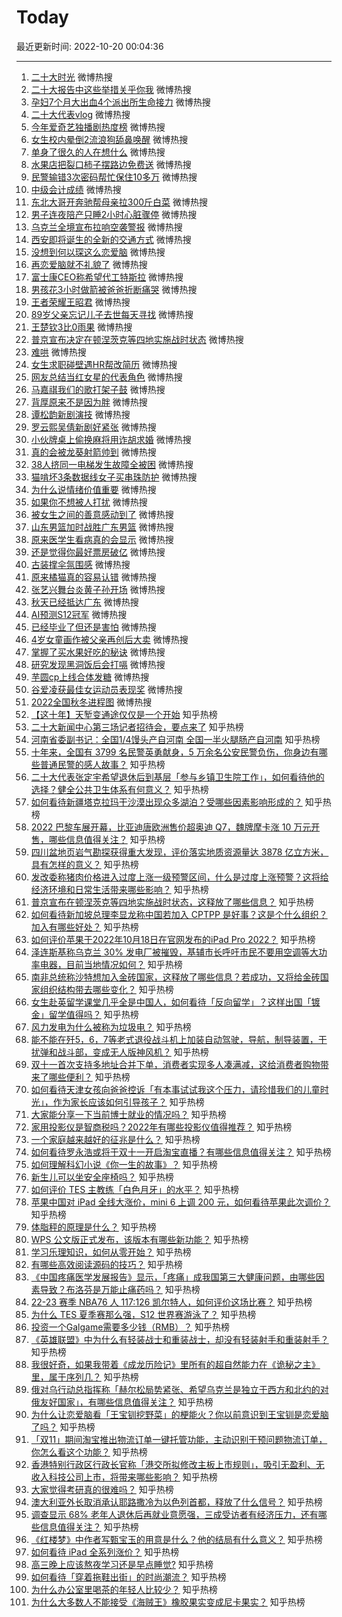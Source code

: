 # Today

最近更新时间: 2022-10-20 00:04:36

--- 
1. [二十大时光](https://s.weibo.com/weibo?q=%23%E4%BA%8C%E5%8D%81%E5%A4%A7%E6%97%B6%E5%85%89%23&Refer=top) 微博热搜
2. [二十大报告中这些举措关乎你我](https://s.weibo.com/weibo?q=%23%E4%BA%8C%E5%8D%81%E5%A4%A7%E6%8A%A5%E5%91%8A%E4%B8%AD%E8%BF%99%E4%BA%9B%E4%B8%BE%E6%8E%AA%E5%85%B3%E4%B9%8E%E4%BD%A0%E6%88%91%23&Refer=top) 微博热搜
3. [孕妇7个月大出血4个派出所生命接力](https://s.weibo.com/weibo?q=%23%E5%AD%95%E5%A6%877%E4%B8%AA%E6%9C%88%E5%A4%A7%E5%87%BA%E8%A1%804%E4%B8%AA%E6%B4%BE%E5%87%BA%E6%89%80%E7%94%9F%E5%91%BD%E6%8E%A5%E5%8A%9B%23&Refer=top) 微博热搜
4. [二十大代表vlog](https://s.weibo.com/weibo?q=%23%E4%BA%8C%E5%8D%81%E5%A4%A7%E4%BB%A3%E8%A1%A8vlog%23&Refer=top) 微博热搜
5. [今年爱奇艺独播剧热度榜](https://s.weibo.com/weibo?q=%23%E4%BB%8A%E5%B9%B4%E7%88%B1%E5%A5%87%E8%89%BA%E7%8B%AC%E6%92%AD%E5%89%A7%E7%83%AD%E5%BA%A6%E6%A6%9C%23&Refer=top) 微博热搜
6. [女生校内晕倒2流浪狗舔鼻唤醒](https://s.weibo.com/weibo?q=%23%E5%A5%B3%E7%94%9F%E6%A0%A1%E5%86%85%E6%99%95%E5%80%922%E6%B5%81%E6%B5%AA%E7%8B%97%E8%88%94%E9%BC%BB%E5%94%A4%E9%86%92%23&Refer=top) 微博热搜
7. [单身了很久的人在想什么](https://s.weibo.com/weibo?q=%23%E5%8D%95%E8%BA%AB%E4%BA%86%E5%BE%88%E4%B9%85%E7%9A%84%E4%BA%BA%E5%9C%A8%E6%83%B3%E4%BB%80%E4%B9%88%23&Refer=top) 微博热搜
8. [水果店把裂口柿子摆路边免费送](https://s.weibo.com/weibo?q=%23%E6%B0%B4%E6%9E%9C%E5%BA%97%E6%8A%8A%E8%A3%82%E5%8F%A3%E6%9F%BF%E5%AD%90%E6%91%86%E8%B7%AF%E8%BE%B9%E5%85%8D%E8%B4%B9%E9%80%81%23&Refer=top) 微博热搜
9. [民警输错3次密码帮忙保住10多万](https://s.weibo.com/weibo?q=%23%E6%B0%91%E8%AD%A6%E8%BE%93%E9%94%993%E6%AC%A1%E5%AF%86%E7%A0%81%E5%B8%AE%E5%BF%99%E4%BF%9D%E4%BD%8F10%E5%A4%9A%E4%B8%87%23&Refer=top) 微博热搜
10. [中级会计成绩](https://s.weibo.com/weibo?q=%23%E4%B8%AD%E7%BA%A7%E4%BC%9A%E8%AE%A1%E6%88%90%E7%BB%A9%23&Refer=top) 微博热搜
11. [东北大哥开奔驰帮母亲拉300斤白菜](https://s.weibo.com/weibo?q=%23%E4%B8%9C%E5%8C%97%E5%A4%A7%E5%93%A5%E5%BC%80%E5%A5%94%E9%A9%B0%E5%B8%AE%E6%AF%8D%E4%BA%B2%E6%8B%89300%E6%96%A4%E7%99%BD%E8%8F%9C%23&Refer=top) 微博热搜
12. [男子连夜陪产只睡2小时心脏骤停](https://s.weibo.com/weibo?q=%23%E7%94%B7%E5%AD%90%E8%BF%9E%E5%A4%9C%E9%99%AA%E4%BA%A7%E5%8F%AA%E7%9D%A12%E5%B0%8F%E6%97%B6%E5%BF%83%E8%84%8F%E9%AA%A4%E5%81%9C%23&Refer=top) 微博热搜
13. [乌克兰全境宣布拉响空袭警报](https://s.weibo.com/weibo?q=%23%E4%B9%8C%E5%85%8B%E5%85%B0%E5%85%A8%E5%A2%83%E5%AE%A3%E5%B8%83%E6%8B%89%E5%93%8D%E7%A9%BA%E8%A2%AD%E8%AD%A6%E6%8A%A5%23&Refer=top) 微博热搜
14. [西安即将诞生的全新的交通方式](https://s.weibo.com/weibo?q=%23%E8%A5%BF%E5%AE%89%E5%8D%B3%E5%B0%86%E8%AF%9E%E7%94%9F%E7%9A%84%E5%85%A8%E6%96%B0%E7%9A%84%E4%BA%A4%E9%80%9A%E6%96%B9%E5%BC%8F%23&Refer=top) 微博热搜
15. [没想到何以琛这么恋爱脑](https://s.weibo.com/weibo?q=%23%E6%B2%A1%E6%83%B3%E5%88%B0%E4%BD%95%E4%BB%A5%E7%90%9B%E8%BF%99%E4%B9%88%E6%81%8B%E7%88%B1%E8%84%91%23&Refer=top) 微博热搜
16. [再恋爱脑就不礼貌了](https://s.weibo.com/weibo?q=%23%E5%86%8D%E6%81%8B%E7%88%B1%E8%84%91%E5%B0%B1%E4%B8%8D%E7%A4%BC%E8%B2%8C%E4%BA%86%23&Refer=top) 微博热搜
17. [富士康CEO称希望代工特斯拉](https://s.weibo.com/weibo?q=%23%E5%AF%8C%E5%A3%AB%E5%BA%B7CEO%E7%A7%B0%E5%B8%8C%E6%9C%9B%E4%BB%A3%E5%B7%A5%E7%89%B9%E6%96%AF%E6%8B%89%23&Refer=top) 微博热搜
18. [男孩花3小时做箭被爸爸折断痛哭](https://s.weibo.com/weibo?q=%23%E7%94%B7%E5%AD%A9%E8%8A%B13%E5%B0%8F%E6%97%B6%E5%81%9A%E7%AE%AD%E8%A2%AB%E7%88%B8%E7%88%B8%E6%8A%98%E6%96%AD%E7%97%9B%E5%93%AD%23&Refer=top) 微博热搜
19. [王者荣耀王昭君](https://s.weibo.com/weibo?q=%23%E7%8E%8B%E8%80%85%E8%8D%A3%E8%80%80%E7%8E%8B%E6%98%AD%E5%90%9B%23&Refer=top) 微博热搜
20. [89岁父亲忘记儿子去世每天寻找](https://s.weibo.com/weibo?q=%2389%E5%B2%81%E7%88%B6%E4%BA%B2%E5%BF%98%E8%AE%B0%E5%84%BF%E5%AD%90%E5%8E%BB%E4%B8%96%E6%AF%8F%E5%A4%A9%E5%AF%BB%E6%89%BE%23&Refer=top) 微博热搜
21. [王楚钦3比0雨果](https://s.weibo.com/weibo?q=%23%E7%8E%8B%E6%A5%9A%E9%92%A63%E6%AF%940%E9%9B%A8%E6%9E%9C%23&Refer=top) 微博热搜
22. [普京宣布决定在顿涅茨克等四地实施战时状态](https://s.weibo.com/weibo?q=%23%E6%99%AE%E4%BA%AC%E5%AE%A3%E5%B8%83%E5%86%B3%E5%AE%9A%E5%9C%A8%E9%A1%BF%E6%B6%85%E8%8C%A8%E5%85%8B%E7%AD%89%E5%9B%9B%E5%9C%B0%E5%AE%9E%E6%96%BD%E6%88%98%E6%97%B6%E7%8A%B6%E6%80%81%23&Refer=top) 微博热搜
23. [难哄](https://s.weibo.com/weibo?q=%23%E9%9A%BE%E5%93%84%23&Refer=top) 微博热搜
24. [女生求职碰壁遇HR帮改简历](https://s.weibo.com/weibo?q=%23%E5%A5%B3%E7%94%9F%E6%B1%82%E8%81%8C%E7%A2%B0%E5%A3%81%E9%81%87HR%E5%B8%AE%E6%94%B9%E7%AE%80%E5%8E%86%23&Refer=top) 微博热搜
25. [网友总结当红女星的代表角色](https://s.weibo.com/weibo?q=%23%E7%BD%91%E5%8F%8B%E6%80%BB%E7%BB%93%E5%BD%93%E7%BA%A2%E5%A5%B3%E6%98%9F%E7%9A%84%E4%BB%A3%E8%A1%A8%E8%A7%92%E8%89%B2%23&Refer=top) 微博热搜
26. [马嘉祺我们的歌打架子鼓](https://s.weibo.com/weibo?q=%23%E9%A9%AC%E5%98%89%E7%A5%BA%E6%88%91%E4%BB%AC%E7%9A%84%E6%AD%8C%E6%89%93%E6%9E%B6%E5%AD%90%E9%BC%93%23&Refer=top) 微博热搜
27. [背厚原来不是因为胖](https://s.weibo.com/weibo?q=%23%E8%83%8C%E5%8E%9A%E5%8E%9F%E6%9D%A5%E4%B8%8D%E6%98%AF%E5%9B%A0%E4%B8%BA%E8%83%96%23&Refer=top) 微博热搜
28. [谭松韵新剧演技](https://s.weibo.com/weibo?q=%23%E8%B0%AD%E6%9D%BE%E9%9F%B5%E6%96%B0%E5%89%A7%E6%BC%94%E6%8A%80%23&Refer=top) 微博热搜
29. [罗云熙吴倩新剧好紧张](https://s.weibo.com/weibo?q=%23%E7%BD%97%E4%BA%91%E7%86%99%E5%90%B4%E5%80%A9%E6%96%B0%E5%89%A7%E5%A5%BD%E7%B4%A7%E5%BC%A0%23&Refer=top) 微博热搜
30. [小伙牌桌上偷换麻将用诈胡求婚](https://s.weibo.com/weibo?q=%23%E5%B0%8F%E4%BC%99%E7%89%8C%E6%A1%8C%E4%B8%8A%E5%81%B7%E6%8D%A2%E9%BA%BB%E5%B0%86%E7%94%A8%E8%AF%88%E8%83%A1%E6%B1%82%E5%A9%9A%23&Refer=top) 微博热搜
31. [真的会被龙葵射箭帅到](https://s.weibo.com/weibo?q=%23%E7%9C%9F%E7%9A%84%E4%BC%9A%E8%A2%AB%E9%BE%99%E8%91%B5%E5%B0%84%E7%AE%AD%E5%B8%85%E5%88%B0%23&Refer=top) 微博热搜
32. [38人挤同一电梯发生故障全被困](https://s.weibo.com/weibo?q=%2338%E4%BA%BA%E6%8C%A4%E5%90%8C%E4%B8%80%E7%94%B5%E6%A2%AF%E5%8F%91%E7%94%9F%E6%95%85%E9%9A%9C%E5%85%A8%E8%A2%AB%E5%9B%B0%23&Refer=top) 微博热搜
33. [猫啃坏3条数据线女子买串珠防护](https://s.weibo.com/weibo?q=%23%E7%8C%AB%E5%95%83%E5%9D%8F3%E6%9D%A1%E6%95%B0%E6%8D%AE%E7%BA%BF%E5%A5%B3%E5%AD%90%E4%B9%B0%E4%B8%B2%E7%8F%A0%E9%98%B2%E6%8A%A4%23&Refer=top) 微博热搜
34. [为什么说情绪价值重要](https://s.weibo.com/weibo?q=%23%E4%B8%BA%E4%BB%80%E4%B9%88%E8%AF%B4%E6%83%85%E7%BB%AA%E4%BB%B7%E5%80%BC%E9%87%8D%E8%A6%81%23&Refer=top) 微博热搜
35. [如果你不想被人打扰](https://s.weibo.com/weibo?q=%23%E5%A6%82%E6%9E%9C%E4%BD%A0%E4%B8%8D%E6%83%B3%E8%A2%AB%E4%BA%BA%E6%89%93%E6%89%B0%23&Refer=top) 微博热搜
36. [被女生之间的善意感动到了](https://s.weibo.com/weibo?q=%23%E8%A2%AB%E5%A5%B3%E7%94%9F%E4%B9%8B%E9%97%B4%E7%9A%84%E5%96%84%E6%84%8F%E6%84%9F%E5%8A%A8%E5%88%B0%E4%BA%86%23&Refer=top) 微博热搜
37. [山东男篮加时战胜广东男篮](https://s.weibo.com/weibo?q=%23%E5%B1%B1%E4%B8%9C%E7%94%B7%E7%AF%AE%E5%8A%A0%E6%97%B6%E6%88%98%E8%83%9C%E5%B9%BF%E4%B8%9C%E7%94%B7%E7%AF%AE%23&Refer=top) 微博热搜
38. [原来医学生看病真的会显示](https://s.weibo.com/weibo?q=%23%E5%8E%9F%E6%9D%A5%E5%8C%BB%E5%AD%A6%E7%94%9F%E7%9C%8B%E7%97%85%E7%9C%9F%E7%9A%84%E4%BC%9A%E6%98%BE%E7%A4%BA%23&Refer=top) 微博热搜
39. [还是觉得你最好票房破亿](https://s.weibo.com/weibo?q=%23%E8%BF%98%E6%98%AF%E8%A7%89%E5%BE%97%E4%BD%A0%E6%9C%80%E5%A5%BD%E7%A5%A8%E6%88%BF%E7%A0%B4%E4%BA%BF%23&Refer=top) 微博热搜
40. [古装撑伞氛围感](https://s.weibo.com/weibo?q=%23%E5%8F%A4%E8%A3%85%E6%92%91%E4%BC%9E%E6%B0%9B%E5%9B%B4%E6%84%9F%23&Refer=top) 微博热搜
41. [原来橘猫真的容易认错](https://s.weibo.com/weibo?q=%23%E5%8E%9F%E6%9D%A5%E6%A9%98%E7%8C%AB%E7%9C%9F%E7%9A%84%E5%AE%B9%E6%98%93%E8%AE%A4%E9%94%99%23&Refer=top) 微博热搜
42. [张艺兴舞台炎黄子孙开场](https://s.weibo.com/weibo?q=%23%E5%BC%A0%E8%89%BA%E5%85%B4%E8%88%9E%E5%8F%B0%E7%82%8E%E9%BB%84%E5%AD%90%E5%AD%99%E5%BC%80%E5%9C%BA%23&Refer=top) 微博热搜
43. [秋天已经抵达广东](https://s.weibo.com/weibo?q=%23%E7%A7%8B%E5%A4%A9%E5%B7%B2%E7%BB%8F%E6%8A%B5%E8%BE%BE%E5%B9%BF%E4%B8%9C%23&Refer=top) 微博热搜
44. [AI预测S12冠军](https://s.weibo.com/weibo?q=%23AI%E9%A2%84%E6%B5%8BS12%E5%86%A0%E5%86%9B%23&Refer=top) 微博热搜
45. [已经毕业了但还是害怕](https://s.weibo.com/weibo?q=%23%E5%B7%B2%E7%BB%8F%E6%AF%95%E4%B8%9A%E4%BA%86%E4%BD%86%E8%BF%98%E6%98%AF%E5%AE%B3%E6%80%95%23&Refer=top) 微博热搜
46. [4岁女童画作被父亲再创后大卖](https://s.weibo.com/weibo?q=%234%E5%B2%81%E5%A5%B3%E7%AB%A5%E7%94%BB%E4%BD%9C%E8%A2%AB%E7%88%B6%E4%BA%B2%E5%86%8D%E5%88%9B%E5%90%8E%E5%A4%A7%E5%8D%96%23&Refer=top) 微博热搜
47. [掌握了买水果好吃的秘诀](https://s.weibo.com/weibo?q=%23%E6%8E%8C%E6%8F%A1%E4%BA%86%E4%B9%B0%E6%B0%B4%E6%9E%9C%E5%A5%BD%E5%90%83%E7%9A%84%E7%A7%98%E8%AF%80%23&Refer=top) 微博热搜
48. [研究发现黑洞饭后会打嗝](https://s.weibo.com/weibo?q=%23%E7%A0%94%E7%A9%B6%E5%8F%91%E7%8E%B0%E9%BB%91%E6%B4%9E%E9%A5%AD%E5%90%8E%E4%BC%9A%E6%89%93%E5%97%9D%23&Refer=top) 微博热搜
49. [芋圆cp上线合体发糖](https://s.weibo.com/weibo?q=%23%E8%8A%8B%E5%9C%86cp%E4%B8%8A%E7%BA%BF%E5%90%88%E4%BD%93%E5%8F%91%E7%B3%96%23&Refer=top) 微博热搜
50. [谷爱凌获最佳女运动员表现奖](https://s.weibo.com/weibo?q=%23%E8%B0%B7%E7%88%B1%E5%87%8C%E8%8E%B7%E6%9C%80%E4%BD%B3%E5%A5%B3%E8%BF%90%E5%8A%A8%E5%91%98%E8%A1%A8%E7%8E%B0%E5%A5%96%23&Refer=top) 微博热搜
51. [2022全国秋冬进程图](https://s.weibo.com/weibo?q=%232022%E5%85%A8%E5%9B%BD%E7%A7%8B%E5%86%AC%E8%BF%9B%E7%A8%8B%E5%9B%BE%23&Refer=top) 微博热搜
52. [【这十年】天堑变通途仅仅是一个开始](https://www.zhihu.com/question/575251031) 知乎热榜
53. [二十大新闻中心第三场记者招待会，要点来了](https://www.zhihu.com/question/575244353) 知乎热榜
54. [河南省委副书记：全国1/4馒头产自河南 全国一半火腿肠产自河南](https://www.zhihu.com/question/575248661) 知乎热榜
55. [十年来，全国有 3799 名民警英勇献身，5 万余名公安民警负伤，你身边有哪些普通民警的感人故事？](https://www.zhihu.com/question/560797326) 知乎热榜
56. [二十大代表张定宇希望退休后到基层「参与乡镇卫生院工作」，如何看待他的选择？健全公共卫生体系有何意义？](https://www.zhihu.com/question/560898371) 知乎热榜
57. [如何看待新疆塔克拉玛干沙漠出现众多湖泊？受哪些因素影响形成的？](https://www.zhihu.com/question/560600203) 知乎热榜
58. [2022 巴黎车展开幕，比亚迪唐欧洲售价超奥迪 Q7，魏牌摩卡涨 10 万元开售，哪些信息值得关注？](https://www.zhihu.com/question/560590154) 知乎热榜
59. [四川盆地页岩气勘探获得重大发现，评价落实地质资源量达 3878 亿立方米，具有怎样的意义？](https://www.zhihu.com/question/560717476) 知乎热榜
60. [发改委称猪肉价格进入过度上涨一级预警区间，什么是过度上涨预警？这将给经济环境和日常生活带来哪些影响？](https://www.zhihu.com/question/560706053) 知乎热榜
61. [普京宣布在顿涅茨克等四地实施战时状态，这释放了哪些信息？](https://www.zhihu.com/question/560951665) 知乎热榜
62. [如何看待新加坡总理李显龙称中国若加入 CPTPP 是好事？这是个什么组织？加入有哪些好处？](https://www.zhihu.com/question/560771408) 知乎热榜
63. [如何评价苹果于2022年10月18日在官网发布的iPad Pro 2022？](https://www.zhihu.com/question/560610913) 知乎热榜
64. [泽连斯基称乌克兰 30% 发电厂被摧毁，基辅市长呼吁市民不要用空调等大功率电器，目前当地情况如何？](https://www.zhihu.com/question/560615185) 知乎热榜
65. [南非总统称沙特想加入金砖国家，这释放了哪些信息？若成功，又将给金砖国家组织结构带去哪些变化？](https://www.zhihu.com/question/560612548) 知乎热榜
66. [女生赴英留学课堂几乎全是中国人，如何看待「反向留学」？这样出国「镀金」留学值得吗？](https://www.zhihu.com/question/560785938) 知乎热榜
67. [风力发电为什么被称为垃圾电？](https://www.zhihu.com/question/559536641) 知乎热榜
68. [能不能在歼5，6，7等老式退役战斗机上加装自动驾驶，导航，制导装置，干扰弹和战斗部，变成无人版神风机？](https://www.zhihu.com/question/53372385) 知乎热榜
69. [双十一首次支持多地址合并下单，消费者实现多人凑满减，这给消费者购物带来了哪些便利？](https://www.zhihu.com/question/560784714) 知乎热榜
70. [如何看待天津女孩向爸爸控诉「有本事试试我这个压力，请珍惜我们的儿童时光」，作为家长应该如何引导孩子？](https://www.zhihu.com/question/560616228) 知乎热榜
71. [大家能分享一下当前博士就业的情况吗？](https://www.zhihu.com/question/559157484) 知乎热榜
72. [家用投影仪是智商税吗？2022年有哪些投影仪值得推荐？](https://www.zhihu.com/question/560947013) 知乎热榜
73. [一个家庭越来越好的征兆是什么？](https://www.zhihu.com/question/555044022) 知乎热榜
74. [如何看待罗永浩或将于双十一开启淘宝直播？有哪些信息值得关注？](https://www.zhihu.com/question/560691081) 知乎热榜
75. [如何理解科幻小说《你一生的故事》？](https://www.zhihu.com/question/31078219) 知乎热榜
76. [新生儿可以坐安全座椅吗？](https://www.zhihu.com/question/288366624) 知乎热榜
77. [如何评价 TES 主教练「白色月牙」的水平？](https://www.zhihu.com/question/559814812) 知乎热榜
78. [苹果中国对 iPad 全线大涨价，mini 6 上调 200 元，如何看待苹果此次调价？](https://www.zhihu.com/question/560731650) 知乎热榜
79. [体脂秤的原理是什么？](https://www.zhihu.com/question/24220914) 知乎热榜
80. [WPS 公文版正式发布，该版本有哪些新功能？](https://www.zhihu.com/question/559365387) 知乎热榜
81. [学习乐理知识，如何从零开始？](https://www.zhihu.com/question/23575891) 知乎热榜
82. [有哪些高效阅读源码的技巧？](https://www.zhihu.com/question/21916249) 知乎热榜
83. [《中国疼痛医学发展报告》显示，「疼痛」成我国第三大健康问题，由哪些因素导致？布洛芬是万能止痛药吗？](https://www.zhihu.com/question/560402582) 知乎热榜
84. [22-23 赛季 NBA76 人 117:126 凯尔特人，如何评价这场比赛？](https://www.zhihu.com/question/560674660) 知乎热榜
85. [为什么 TES 夏季赛那么强，S12 世界赛游泳了？](https://www.zhihu.com/question/559773307) 知乎热榜
86. [投资一个Galgame需要多少钱（RMB）？](https://www.zhihu.com/question/560255727) 知乎热榜
87. [《英雄联盟》中为什么有轻装战士和重装战士，却没有轻装射手和重装射手？](https://www.zhihu.com/question/554307917) 知乎热榜
88. [我很好奇，如果我带着《成龙历险记》里所有的超自然能力在《诡秘之主》里，属于序列几？](https://www.zhihu.com/question/478238305) 知乎热榜
89. [俄对乌行动总指挥称「赫尔松局势紧张、希望乌克兰是独立于西方和北约的对俄友好国家」，有哪些信息值得关注？](https://www.zhihu.com/question/560832757) 知乎热榜
90. [为什么让恋爱脑看「王宝钏挖野菜」的梗能火？你以前意识到王宝钏是恋爱脑了吗？](https://www.zhihu.com/question/560604980) 知乎热榜
91. [「双11」期间淘宝推出物流订单一键托管功能，主动识别干预问题物流订单，你怎么看这个功能？](https://www.zhihu.com/question/560920639) 知乎热榜
92. [香港特别行政区行政长官称「港交所拟修改主板上市规则」，吸引无盈利、无收入科技公司上市，将带来哪些影响？](https://www.zhihu.com/question/560813543) 知乎热榜
93. [大家觉得考研真的很难吗？](https://www.zhihu.com/question/458180489) 知乎热榜
94. [澳大利亚外长取消承认耶路撒冷为以色列首都，释放了什么信号？](https://www.zhihu.com/question/560484320) 知乎热榜
95. [调查显示 68% 老年人退休后再就业意愿强，三成受访者有经济压力，还有哪些信息值得关注？](https://www.zhihu.com/question/560451206) 知乎热榜
96. [《红楼梦》中作者写甄宝玉的用意是什么？他的结局有什么意义？](https://www.zhihu.com/question/500967255) 知乎热榜
97. [如何看待 iPad 全系列涨价？](https://www.zhihu.com/question/560636750) 知乎热榜
98. [高三晚上应该熬夜学习还是早点睡觉?](https://www.zhihu.com/question/560286190) 知乎热榜
99. [如何看待「穿着拖鞋出街」的时尚潮流？](https://www.zhihu.com/question/557742636) 知乎热榜
100. [为什么办公室里喝茶的年轻人比较少？](https://www.zhihu.com/question/554727337) 知乎热榜
101. [为什么大多数人不能接受《海贼王》橡胶果实变成尼卡果实？](https://www.zhihu.com/question/533136381) 知乎热榜
